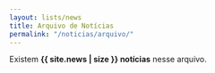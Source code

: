 ```yaml
---
layout: lists/news
title: Arquivo de Notícias
permalink: "/noticias/arquivo/"
---
```


Existem **{{ site.news | size }} notícias** nesse arquivo.
